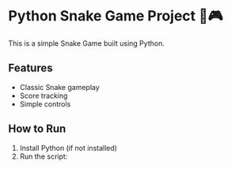 # Python Snake Game Project 🐍🎮

This is a simple Snake Game built using Python.  

## Features
- Classic Snake gameplay  
- Score tracking  
- Simple controls  

## How to Run  
1. Install Python (if not installed)  
2. Run the script:  

